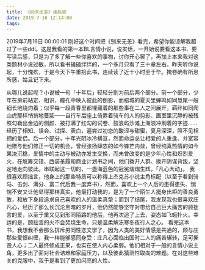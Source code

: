 ```yaml
---
title: 《别来无恙》读后感
date: 2019-7-16 12:14:00
tags:
---
```

2019年7月16日 00:00:01 刚好这个时间把《别来无恙》看完，希望你能谅解我超过了一些ddl。这是我看的第一本BL言情小说，说实话，一开始说要看这本书、要写读后感，只是为了多了解一些你喜欢的事物，讨你开心罢了，再加上本来我对这类题材小说过敏，所以看书磕磕绊绊的，一个多月只看了三十章左右。昨天听你说起，十分愧疚，于是今天下午重拾此书，连续读了近十小时至于毕。掩卷确有所思所感，姑且记下来。

从哪儿说起呢？小说被一句「十年后」轻轻分割为前后两个部分。前一个部分，少年在房前站定、相识，瞳孔中映入彼此的倒影，而榕城的夏天里蝉鸣如同慧尾一般细长地烧灼着；似乎每一段青春里都埋藏着的那些事在二人之间展开，羁绊如同爬山虎那样悄悄地蔓延——自行车后座上倚靠着骑车的人的剪影、画室里沉静的被残照勾勒出金边的侧颜、被打满了红勾的试卷、鼓浪屿沙滩上海浪冲刷着的字迹……经历了相知、误会、试探、表白，遍尝过初恋的酸涩与甜蜜，夏月深深，照不见相拥的爱侣。后一个部分，十年光阴冰冷横亘，然而命运总让相爱的人重逢、并宽容地赠与他们修正一切的机会，曾经张扬肆恣的如今锋芒内敛，曾经纯真热情的如今果决沉稳，爱情中的主动与被动亦发生交换，而未曾改变的是少年心性和炽烈爱火，在觥筹交错、西装革履和商业计划书之间，他们拨开人群、拨开阴谋背叛，坚定地走向彼此。串联起这一切的，一盏海蓝色的冠冕熠熠生辉，「凡心大动」。
我很喜欢顾拙言，他身上的那些特质可以称得上杰克苏小说主角标配（以至于看到骑马、击剑、满分、富二代后我一度弃书），然而，喜欢上一个人后的患得患失、惴惴不安又让他显得那样真实，他最打动我的，是为了一个陌生人挺身出柜的善良勇敢，和放下身段追求自己喜欢的人的温柔真挚；而到了结尾，我发现我也很喜欢庄凡心，经历了那么长沉沦黑暗的岁月，他仍然能够坚守对带给自己巨大痛苦的顾拙言的爱，以至于重又见到形同陌路的他后，他再次追了上去，姿态如飞蛾扑火。幸运的是，顾拙言的火不会焚烧生命，只是温柔解冻寒冬夜行人之心。
看完这本书，我想我不会那么排斥男同性恋文学了，因为人类的美好情感是共通的，顾与庄那些爱恨纠缠，我一样能够感同身受：庄凡心面临出国时二人的痛苦辗转，足可撕毁人心；二人最终修成正果，也实在使人内心柔弱。他们相对于一般的言情小说主角，更多出了面对社会诘难和家庭压力，以及彼此猜测性取向的难题。在对这些难关的克服中，我于是看到了更加闪亮的人性。